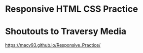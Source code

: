 # Responsive HTML CSS Practice
# Shoutouts to Traversy Media
https://macv93.github.io/Responsive_Practice/
